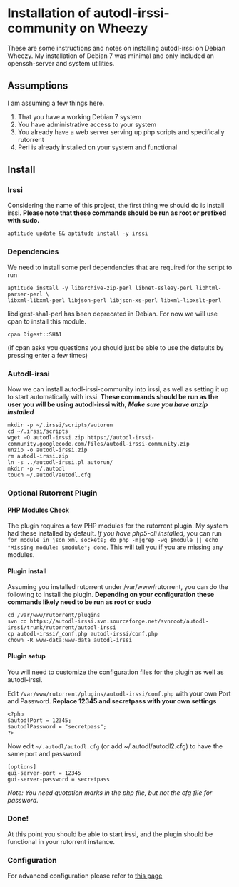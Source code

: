 # Installation of autodl-irssi-community on Wheezy

These are some instructions and notes on installing autodl-irssi on Debian Wheezy.  My installation of Debian 7 was minimal and only included an openssh-server and system utilities.

## Assumptions
I am assuming a few things here.

1. That you have a working Debian 7 system
2. You have administrative access to your system
3. You already have a web server serving up php scripts and specifically rutorrent
4. Perl is already installed on your system and functional

## Install

### Irssi

Considering the name of this project, the first thing we should do is install irssi.  **Please note that these commands should be run as root or prefixed with sudo.**

`aptitude update && aptitude install -y irssi`

### Dependencies
We need to install some perl dependencies that are required for the script to run

````
aptitude install -y libarchive-zip-perl libnet-ssleay-perl libhtml-parser-perl \
libxml-libxml-perl libjson-perl libjson-xs-perl libxml-libxslt-perl
````
libdigest-sha1-perl has been deprecated in Debian.  For now we will use cpan to install this module.

`cpan Digest::SHA1`

(if cpan asks you questions you should just be able to use the defaults by pressing enter a few times)

### Autodl-irssi
Now we can install autodl-irssi-community into irssi, as well as setting it up to start automatically with irssi. **These commands should be run as the user you will be using autodl-irssi with**, **_Make sure you have unzip installed_**

````
mkdir -p ~/.irssi/scripts/autorun
cd ~/.irssi/scripts
wget -O autodl-irssi.zip https://autodl-irssi-community.googlecode.com/files/autodl-irssi-community.zip
unzip -o autodl-irssi.zip
rm autodl-irssi.zip
ln -s ../autodl-irssi.pl autorun/
mkdir -p ~/.autodl
touch ~/.autodl/autodl.cfg
````

### Optional Rutorrent Plugin

#### PHP Modules Check 
The plugin requires a few PHP modules for the rutorrent plugin.  My system had these installed by default. _If you have php5-cli installed_, you can run `for module in json xml sockets; do php -m|grep -wq $module || echo "Missing module: $module"; done`.  This will tell you if you are missing any modules.

#### Plugin install
Assuming you installed rutorrent under /var/www/rutorrent, you can do the following to install the plugin.  **Depending on your configuration these commands likely need to be run as root or sudo**

````
cd /var/www/rutorrent/plugins
svn co https://autodl-irssi.svn.sourceforge.net/svnroot/autodl-irssi/trunk/rutorrent/autodl-irssi
cp autodl-irssi/_conf.php autodl-irssi/conf.php
chown -R www-data:www-data autodl-irssi
````

#### Plugin setup
You will need to customize the configuration files for the plugin as well as autodl-irssi.

Edit `/var/www/rutorrent/plugins/autodl-irssi/conf.php` with your own Port and Password. **Replace 12345 and secretpass with your own settings**

````
<?php
$autodlPort = 12345;
$autodlPassword = "secretpass";
?>
````

Now edit `~/.autodl/autodl.cfg` (or add ~/.autodl/autodl2.cfg) to have the same port and password

````
[options]
gui-server-port = 12345
gui-server-password = secretpass
````

_Note: You need quotation marks in the php file, but not the cfg file for password._

### Done!
At this point you should be able to start irssi, and the plugin should be functional in your rutorrent instance.

### Configuration
For advanced configuration please refer to [this page](https://github.com/autodl-irssi-community/autodl-irssi/wiki/Configuration)